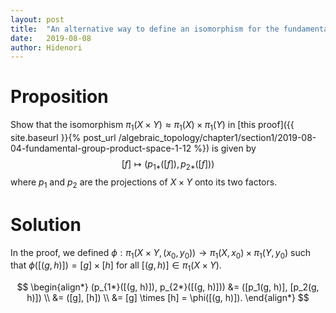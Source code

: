 ```yaml
---
layout: post
title:  "An alternative way to define an isomorphism for the fundamental group of a product space."
date:   2019-08-08
author: Hidenori
---
```


# Proposition
Show that the isomorphism $\pi_1(X \times Y) \approx \pi_1(X) \times \pi_1(Y)$ in [this proof]({{ site.baseurl }}{% post_url /algebraic_topology/chapter1/section1/2019-08-04-fundamental-group-product-space-1-12 %}) is given by $$[f] \mapsto (p_{1*}([f]), p_{2*}([f]))$$ where $p_1$ and $p_2$ are the projections of $X \times Y$ onto its two factors.

# Solution
In the proof, we defined  $\phi: \pi_1(X \times Y, (x_0, y_0)) \rightarrow \pi_1(X, x_0) \times \pi_1(Y, y_0)$ such that $\phi([(g, h)]) = [g] \times [h]$ for all $[(g, h)] \in \pi_1(X \times Y)$.

$$
\begin{align*}
  (p_{1*}([(g, h)]), p_{2*}([(g, h)]))
    &= ([p_1(g, h)], [p_2(g, h)]) \\
    &= ([g], [h]) \\
    &= [g] \times [h] = \phi([(g, h)]).
\end{align*}
$$

